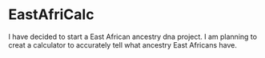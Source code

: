 # EastAfriCalc
I have decided to start a East African ancestry dna project. I am planning to creat a calculator to accurately tell what ancestry East Africans have.

